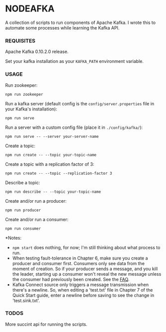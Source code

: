 # NODEAFKA

A collection of scripts to run components of Apache Kafka. I wrote this to automate some processes while learning the Kafka API.

### REQUISITES
Apache Kafka 0.10.2.0 release.

Set your kafka installation as your `KAFKA_PATH` environment variable.

### USAGE

Run zookeeper:
```
npm run zookeeper
```

Run a kafka server (default config is the `config/server.properties` file in your Kafka's installation):
```
npm run serve
```

Run a server with a custom config file (place it in `./config/kafka/`):
```
npm run serve -- --server your-server-name
```

Create a topic:
```
npm run create -- --topic your-topic-name
```

Create a topic with a replication factor of 3:
```
npm run create -- --topic --replication-factor 3
```

Describe a topic:
```
npm run describe -- --topic your-topic-name
```

Create and/or run a producer:
```
npm run producer
```

Create and/or run a consumer:
```
npm run consumer
```

*Notes:

- `npm start` does nothing, for now; I'm still thinking about what process to run.
- When testing fault-tolerance in Chapter 6, make sure you create a producer and consumer first. Consumers only see data from the moment of creation. So if your producer sends a message, and you kill the leader, starting up a consumer won't reveal the new message unless the consumer had previously been created. See the [FAQ](https://cwiki.apache.org/confluence/display/KAFKA/FAQ#FAQ-Whyisdatanotevenlydistributedamongpartitionswhenapartitioningkeyisnotspecified?).
- Kafka Connect source only triggers a message transmission when there's a newline. So, when editing a 'test.txt' file in Chapter 7 of the Quick Start guide, enter a newline before saving to see the change in 'test.sink.txt'.

### TODOS
More succint api for running the scripts.
